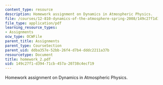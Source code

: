 ```yaml
---
content_type: resource
description: Homework assignment on Dynamics in Atmospheric Physics.
file: /courses/12-810-dynamics-of-the-atmosphere-spring-2008/149c27f1d39471cb457a20738c4ecf19_homework_2.pdf
file_type: application/pdf
learning_resource_types:
- Assignments
ocw_type: OCWFile
parent_title: Assignments
parent_type: CourseSection
parent_uid: ddba357e-52bb-26f4-d7b4-dddc2211a37b
resourcetype: Document
title: homework_2.pdf
uid: 149c27f1-d394-71cb-457a-20738c4ecf19
---
```

Homework assignment on Dynamics in Atmospheric Physics.

